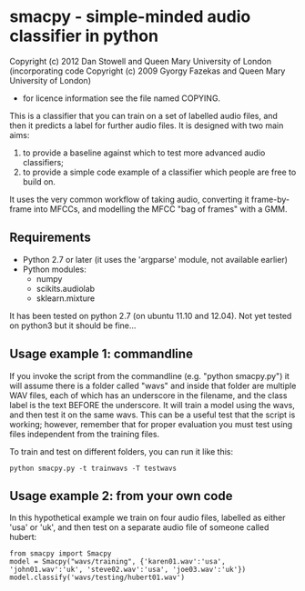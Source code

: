 
smacpy - simple-minded audio classifier in python
=================================================

Copyright (c) 2012 Dan Stowell and Queen Mary University of London
(incorporating code Copyright (c) 2009 Gyorgy Fazekas and Queen Mary University of London)
- for licence information see the file named COPYING.

This is a classifier that you can train on a set of labelled audio files, and then it predicts a label for further audio files.
It is designed with two main aims:

1. to provide a baseline against which to test more advanced audio classifiers;
2. to provide a simple code example of a classifier which people are free to build on.

It uses the very common workflow of taking audio, converting it frame-by-frame into MFCCs, and modelling the MFCC "bag of frames" with a GMM.

Requirements
------------
* Python 2.7 or later (it uses the 'argparse' module, not available earlier)
* Python modules:
    * numpy
    * scikits.audiolab
    * sklearn.mixture

It has been tested on python 2.7 (on ubuntu 11.10 and 12.04). Not yet tested on python3 but it should be fine...


Usage example 1: commandline
-------------
If you invoke the script from the commandline (e.g. "python smacpy.py") it will assume there is a folder called "wavs"
and inside that folder are multiple WAV files, each of which has an underscore in the filename,
and the class label is the text BEFORE the underscore.
It will train a model using the wavs, and then test it on the same wavs.
This can be a useful test that the script is working;
however, remember that for proper evaluation you must test using files independent from the training files.

To train and test on different folders, you can run it like this:

	python smacpy.py -t trainwavs -T testwavs


Usage example 2: from your own code
-------------
In this hypothetical example we train on four audio files, labelled as either 'usa' or 'uk', and then test on a separate audio file of someone called hubert:

	from smacpy import Smacpy
	model = Smacpy("wavs/training", {'karen01.wav':'usa', 'john01.wav':'uk', 'steve02.wav':'usa', 'joe03.wav':'uk'})
	model.classify('wavs/testing/hubert01.wav')

